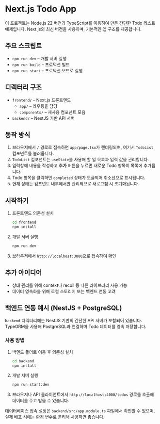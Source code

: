 # Next.js Todo App

이 프로젝트는 Node.js 22 버전과 TypeScript를 이용하여 만든 간단한 Todo 리스트 예제입니다. Next.js의 최신 버전을 사용하며, 기본적인 앱 구조를 제공합니다.

## 주요 스크립트
- `npm run dev` – 개발 서버 실행
- `npm run build` – 프로덕션 빌드
- `npm run start` – 프로덕션 모드로 실행

## 디렉터리 구조
- `frontend/` – Next.js 프론트엔드
  - `app/` – 라우팅을 담당
  - `components/` – 재사용 컴포넌트 모음
- `backend/` – NestJS 기반 API 서버
## 동작 방식
1. 브라우저에서 `/` 경로로 접속하면 `app/page.tsx`가 렌더링되며, 여기서 `TodoList` 컴포넌트를 불러옵니다.
2. `TodoList` 컴포넌트는 `useState`를 사용해 할 일 목록과 입력 값을 관리합니다.
3. 입력창에 내용을 작성하고 **추가** 버튼을 누르면 새로운 Todo 항목이 목록에 추가됩니다.
4. Todo 항목을 클릭하면 `completed` 상태가 토글되어 취소선으로 표시됩니다.
5. 현재 상태는 컴포넌트 내부에서만 관리되므로 새로고침 시 초기화됩니다.

## 시작하기
1. 프론트엔드 의존성 설치
   ```bash
   cd frontend
   npm install
   ```
2. 개발 서버 실행
   ```bash
   npm run dev
   ```
3. 브라우저에서 `http://localhost:3000`으로 접속하여 확인
## 추가 아이디어
- 상태 관리를 위해 context나 recoil 등 다른 라이브러리 사용 가능
- 데이터 영속화를 위해 로컬 스토리지 또는 백엔드 연동 고려
## 백엔드 연동 예시 (NestJS + PostgreSQL)
`backend` 디렉터리에는 NestJS 기반의 간단한 API 서버가 포함되어 있습니다. TypeORM을 사용해 PostgreSQL과 연결하며 Todo 데이터를 영속 저장합니다.

### 사용 방법
1. 백엔드 폴더로 이동 후 의존성 설치
   ```bash
   cd backend
   npm install
   ```
2. 개발 서버 실행
   ```bash
   npm run start:dev
   ```
3. 브라우저나 API 클라이언트에서 `http://localhost:4000/todos` 경로를 호출해 데이터를 주고 받을 수 있습니다.

데이터베이스 접속 설정은 `backend/src/app.module.ts` 파일에서 확인할 수 있으며, 실제 배포 시에는 환경 변수로 분리해 사용하면 좋습니다.
